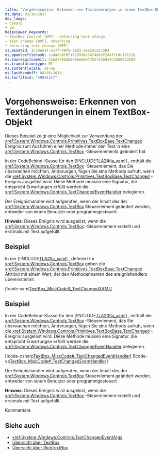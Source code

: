 ```yaml
---
title: 'Vorgehensweise: Erkennen von Textänderungen in einem TextBox-Objekt'
ms.date: 03/30/2017
dev_langs:
- csharp
- vb
helpviewer_keywords:
- TextBox control [WPF], detecting text change
- text change [WPF], detecting
- detecting text change [WPF]
ms.assetid: 1c39ee14-e37f-49fb-a0d1-a9824ca13584
ms.openlocfilehash: 1adadb0f071815930d34f40ddf244ffc8c19131b
ms.sourcegitcommit: 5b6d778ebb269ee6684fb57ad69a8c28b06235b9
ms.translationtype: MT
ms.contentlocale: de-DE
ms.lasthandoff: 04/08/2019
ms.locfileid: "59091147"
---
```

# <a name="how-to-detect-when-text-in-a-textbox-has-changed"></a>Vorgehensweise: Erkennen von Textänderungen in einem TextBox-Objekt
Dieses Beispiel zeigt eine Möglichkeit zur Verwendung der <xref:System.Windows.Controls.Primitives.TextBoxBase.TextChanged> Ereignis zum Ausführen einer Methode immer den Text in eine <xref:System.Windows.Controls.TextBox> -Steuerelements geändert hat.  
  
 In der CodeBehind-Klasse für den [!INCLUDE[TLA2#tla_xaml](../../../../includes/tla2sharptla-xaml-md.md)] , enthält die <xref:System.Windows.Controls.TextBox> -Steuerelement, das Sie überwachen möchten, Änderungen, fügen Sie eine Methode aufruft, wenn die <xref:System.Windows.Controls.Primitives.TextBoxBase.TextChanged> -Ereignis ausgelöst wird.  Diese Methode müssen eine Signatur, die entspricht Erwartungen erfüllt werden die <xref:System.Windows.Controls.TextChangedEventHandler> delegieren.  
  
 Der Ereignishandler wird aufgerufen, wenn der Inhalt des der <xref:System.Windows.Controls.TextBox> Steuerelement geändert werden, entweder von einem Benutzer oder programmgesteuert.  
  
 **Hinweis**: Dieses Ereignis wird ausgelöst, wenn die <xref:System.Windows.Controls.TextBox> -Steuerelement erstellt und erstmals mit Text aufgefüllt.  
  
## <a name="example"></a>Beispiel  
 In der [!INCLUDE[TLA#tla_xaml](../../../../includes/tlasharptla-xaml-md.md)] , definiert Ihr <xref:System.Windows.Controls.TextBox> geben die <xref:System.Windows.Controls.Primitives.TextBoxBase.TextChanged> Attribut mit einem Wert, der den Methodennamen des ereignishandlers übereinstimmt.  
  
 [!code-xaml[TextBox_MiscCode#_TextChangedXAML](~/samples/snippets/csharp/VS_Snippets_Wpf/TextBox_MiscCode/CSharp/Window1.xaml#_textchangedxaml)]  
  
## <a name="example"></a>Beispiel  
 In der CodeBehind-Klasse für den [!INCLUDE[TLA2#tla_xaml](../../../../includes/tla2sharptla-xaml-md.md)] , enthält die <xref:System.Windows.Controls.TextBox> -Steuerelement, das Sie überwachen möchten, Änderungen, fügen Sie eine Methode aufruft, wenn die <xref:System.Windows.Controls.Primitives.TextBoxBase.TextChanged> -Ereignis ausgelöst wird.  Diese Methode müssen eine Signatur, die entspricht Erwartungen erfüllt werden die <xref:System.Windows.Controls.TextChangedEventHandler> delegieren.  
  
 [!code-csharp[TextBox_MiscCode#_TextChangedEventHandler](~/samples/snippets/csharp/VS_Snippets_Wpf/TextBox_MiscCode/CSharp/Window1.xaml.cs#_textchangedeventhandler)]
 [!code-vb[TextBox_MiscCode#_TextChangedEventHandler](~/samples/snippets/visualbasic/VS_Snippets_Wpf/TextBox_MiscCode/VisualBasic/Window1.xaml.vb#_textchangedeventhandler)]  
  
 Der Ereignishandler wird aufgerufen, wenn der Inhalt des der <xref:System.Windows.Controls.TextBox> Steuerelement geändert werden, entweder von einem Benutzer oder programmgesteuert.  
  
 **Hinweis**: Dieses Ereignis wird ausgelöst, wenn die <xref:System.Windows.Controls.TextBox> -Steuerelement erstellt und erstmals mit Text aufgefüllt.  
  
 Kommentare  
  
## <a name="see-also"></a>Siehe auch

- <xref:System.Windows.Controls.TextChangedEventArgs>
- [Übersicht über TextBox](textbox-overview.md)
- [Übersicht über RichTextBox](richtextbox-overview.md)
